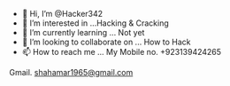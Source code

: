 - 👋 Hi, I’m @Hacker342
- 👀 I’m interested in ...Hacking & Cracking
- 🌱 I’m currently learning ... Not yet
- 💞️ I’m looking to collaborate on ... How to Hack
- 📫 How to reach me ... My Mobile no. +923139424265

Gmail.   shahamar1965@gmail.com



<!---
Hacker342/Hacker342 is a ✨ special ✨ repository because its `README.md` (this file) appears on your GitHub profile.
You can click the Preview link to take a look at your changes.
--->

